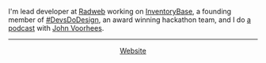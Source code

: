 I'm lead developer at [Radweb](http://radweb.co.uk) working on [InventoryBase](http://inventorybase.com), a founding member of [#DevsDoDesign](http://devsdodesign.com), an award winning hackathon team, and I do [a podcast](http://ruminatepodcast.com) with [John Voorhees](http://johnvoorhees.co).

---

<p align="center"><a href="https://rknight.me">Website</a>
  
<a style="display: none;" rel="me" href="https://social.lol/@robb"></a>
